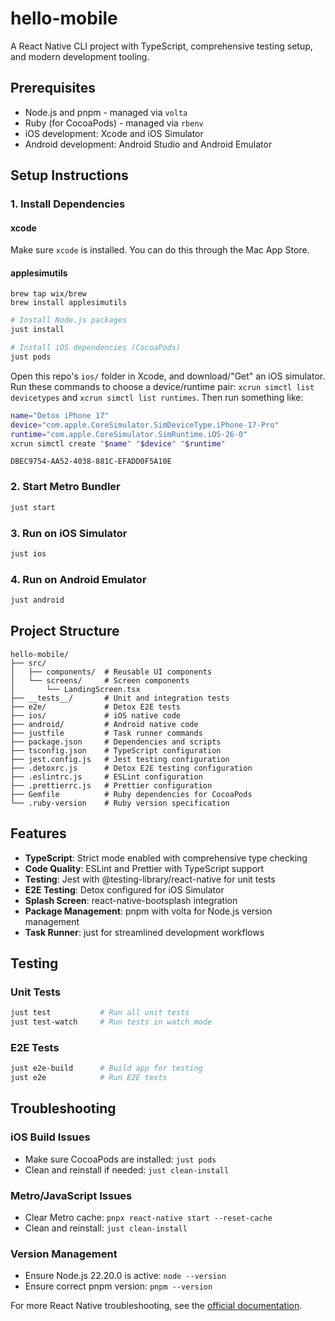# hello-mobile

A React Native CLI project with TypeScript, comprehensive testing setup, and modern development tooling.

## Prerequisites

- Node.js and pnpm - managed via `volta`
- Ruby (for CocoaPods) - managed via `rbenv`
- iOS development: Xcode and iOS Simulator
- Android development: Android Studio and Android Emulator

## Setup Instructions

### 1. Install Dependencies

#### xcode

Make sure `xcode` is installed. You can do this through the Mac App Store.

#### applesimutils

```shell
brew tap wix/brew
brew install applesimutils
```

```bash
# Install Node.js packages
just install

# Install iOS dependencies (CocoaPods)
just pods
```

Open this repo's `ios/` folder in Xcode, and download/"Get" an iOS simulator. Run these commands to choose a device/runtime pair: `xcrun simctl list devicetypes` and `xcrun simctl list runtimes`. Then run something like:

```bash
name="Detox iPhone 17"
device="com.apple.CoreSimulator.SimDeviceType.iPhone-17-Pro"
runtime="com.apple.CoreSimulator.SimRuntime.iOS-26-0"
xcrun simctl create "$name" "$device" "$runtime"
```

`DBEC9754-AA52-4038-881C-EFADD0F5A10E`

### 2. Start Metro Bundler

```bash
just start
```

### 3. Run on iOS Simulator

```bash
just ios
```

### 4. Run on Android Emulator

```bash
just android
```

## Project Structure

```
hello-mobile/
├── src/
│   ├── components/  # Reusable UI components
│   └── screens/     # Screen components
│       └── LandingScreen.tsx
├── __tests__/       # Unit and integration tests
├── e2e/             # Detox E2E tests
├── ios/             # iOS native code
├── android/         # Android native code
├── justfile         # Task runner commands
├── package.json     # Dependencies and scripts
├── tsconfig.json    # TypeScript configuration
├── jest.config.js   # Jest testing configuration
├── .detoxrc.js      # Detox E2E testing configuration
├── .eslintrc.js     # ESLint configuration
├── .prettierrc.js   # Prettier configuration
├── Gemfile          # Ruby dependencies for CocoaPods
└── .ruby-version    # Ruby version specification
```

## Features

- **TypeScript**: Strict mode enabled with comprehensive type checking
- **Code Quality**: ESLint and Prettier with TypeScript support
- **Testing**: Jest with @testing-library/react-native for unit tests
- **E2E Testing**: Detox configured for iOS Simulator
- **Splash Screen**: react-native-bootsplash integration
- **Package Management**: pnpm with volta for Node.js version management
- **Task Runner**: just for streamlined development workflows

## Testing

### Unit Tests

```bash
just test           # Run all unit tests
just test-watch     # Run tests in watch mode
```

### E2E Tests

```bash
just e2e-build      # Build app for testing
just e2e            # Run E2E tests
```

## Troubleshooting

### iOS Build Issues

- Make sure CocoaPods are installed: `just pods`
- Clean and reinstall if needed: `just clean-install`

### Metro/JavaScript Issues

- Clear Metro cache: `pnpx react-native start --reset-cache`
- Clean and reinstall: `just clean-install`

### Version Management

- Ensure Node.js 22.20.0 is active: `node --version`
- Ensure correct pnpm version: `pnpm --version`

For more React Native troubleshooting, see the [official documentation](https://reactnative.dev/docs/troubleshooting).
